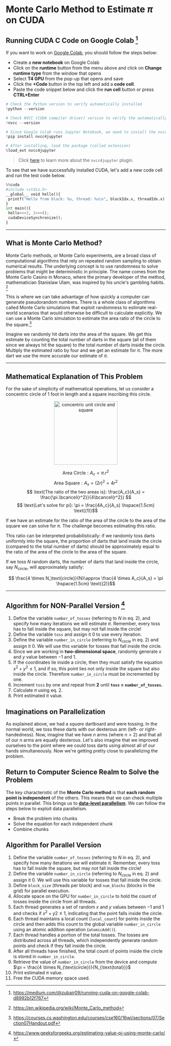 # Monte Carlo Method to Estimate $\pi$ on CUDA

## Running CUDA C Code on Google Colab [^1]
If you want to work on [Google Colab](https://colab.google/), you should follow the steps below: 
* Create a **new notebook** on Google Colab
* Click on the **runtime** button from the menu above and click on **Change runtime type** from the window that opens
* Select **T4 GPU** from the pop-up that opens and save
* Click the **+Code** button in the top left and add a **code cell**.
* Paste the code snippet below and click the **run cell** button or press **CTRL+Enter**

```python
# Check the Python version to verify automatically installed
!python --version

# Check NVCC (CUDA compiler driver) version to verify the automatically installed
!nvcc --version

# Since Google Colab runs Jupyter Notebook, we need to install the nvcc4jupyter: CUDA C++ Plugin for Jupyter Notebook
!pip install nvcc4jupyter

# After installing, load the package (called extension)
%load_ext nvcc4jupyter
```

> Click [here](https://github.com/andreinechaev/nvcc4jupyter) to learn more about the `nvcc4jupyter` plugin.

To see that we have successfully installed CUDA, let's add a new code cell and run the test code below.

```python
%%cuda
#include <stdio.h>
__global__ void hello(){
 printf("Hello from block: %u, thread: %u\n", blockIdx.x, threadIdx.x);
}
int main(){
 hello<<<2, 2>>>();
 cudaDeviceSynchronize();
}
```
---

## What is Monte Carlo Method? 
Monte Carlo methods, or Monte Carlo experiments, are a broad class of computational algorithms that rely on repeated random sampling to obtain numerical results. The underlying concept is to use randomness to solve problems that might be deterministic in principle. The name comes from the Monte Carlo Casino in Monaco, where the primary developer of the method, mathematician Stanislaw Ulam, was inspired by his uncle's gambling habits. [^2]

This is where we can take advantage of how quickly a computer can generate pseudorandom numbers. There is a whole class of algorithms called Monte  Carlo simulations that exploit randomness to estimate real-world scenarios that would otherwise be difficult to calculate explicitly. We can use a  Monte Carlo simulation to  estimate the area ratio of the circle to the square.[^3]

Imagine we randomly hit darts into the area of the square. We get this estimate by counting the total number of darts in the square (all of them since we always hit the square) to the total number of darts inside the circle. Multiply the estimated ratio by four and we get an estimate for $\pi$. The more dart we use the more accurate our estimate of $\pi$.

---

## Mathematical Explanation of This Problem
For the sake of simplicity of mathematical operations, let us consider a concentric circle of 1 foot in length and a square inscribing this circle. 

<p align="center">
  <img src="https://i.ibb.co/1RBMKT9/Screenshot-from-2024-10-12-12-14-52.png?raw=true" width="200px" height="200px" alt="concentric unit circle and square"/>
</p>

$$ \text{Area Circle}: A_c = \pi.r^2 $$
$$ \text{Area Square}: A_s = (2r)^2 = 4r^2 $$
$$ \text{The ratio of the two areas is}: \frac{A_c}{A_s} = \frac{\pi.\bcancel{r^2}}{4\bcancel{r^2}} $$
$$ \text{Let's solve for pi}: \pi = \frac{4A_c}{A_s} \hspace{1.5cm} \text{(1)}$$ 

If we have an estimate for the ratio of the area of the circle to the area of the square we can solve for $\pi$. The challenge becomes estimating this ratio.

This ratio can be interpreted probabilistically: if we randomly toss darts uniformly into the square, the proportion of darts that land inside the circle (compared to the total number of darts) should be approximately equal to the ratio of the area of the circle to the area of the square.

If we toss $N$ random darts, the number of darts that land inside the circle, say ${N_\text{circle}}$, will approximately satisfy:

$$ \frac{4 \times N_\text{circle}}{N}\approx \frac{4 \times A_c}{A_s} = \pi \hspace{1.5cm} \text{(2)}$$

---

## Algorithm for NON-Parallel Version [^4]
1. Define the variable `number_of_tosses` (referring to $N$ in eq. 2), and specify how many iterations we will estimate $\pi$. Remember, every toss has to fall inside the square, but may not fall inside the circle!
2. Define the variable `toss` and assign it 0 to use every iteration.
3. Define the variable `number_in_circle` (referring to $N_\text{circle}$ in eq. 2) and assign it 0. We will use this variable for tosses that fall inside the circle.
4. Since we are working in **two-dimensional space**, randomly generate $x$ and $y$ value between $-1$ and $1$.
5. If the coordinates lie inside a circle, then they must satisfy the equation $x^2 + y^2 \leq 1$, and if so, this point lies not only inside the square but also inside the circle. Therefore `number_in_circle` must be incremented by one.
6. Increment `toss` by one and repeat from **2** until **`toss` $=$ `number_of_tosses`.**
7. Calculate $\pi$ using eq. 2.
8. Print estimated $\pi$ value.

## Imaginations on Parallelization
As explained above, we had a *square* dartboard and were tossing. In the normal world, we toss these darts with our dexterous arm (left- or right-handedness). Now, imagine that we have $n$ arms (where $n>2$) and that all of our $n$ arms are equally dexterous. Let's also imagine that we improved ourselves to the point where we could toss darts using almost all of our hands simultaneously. Now we're getting pretty close to parallelizing the problem.

## Return to Computer Science Realm to Solve the Problem
The key characteristic of the **Monte Carlo method** is that **each random point is independent** of the others. This means that we can check multiple points in parallel. This brings us to **[data-level parallelism](https://en.wikipedia.org/wiki/Data_parallelism)**. We can follow the steps below to exploit data parallelism.
* Break the problem into chunks
* Solve the equation for each independent chunk
* Combine chunks

## Algorithm for Parallel Version
1. Define the variable `number_of_tosses` (referring to $N$ in eq. 2), and specify how many iterations we will estimate $\pi$. Remember, every toss has to fall inside the square, but may not fall inside the circle!
2. Define the variable `number_in_circle` (referring to $N_\text{circle}$ in eq. 2) and assign it 0. We will use this variable for tosses that fall inside the circle.
3. Define `block_size` (threads per block) and `num_blocks` (blocks in the grid) for parallel execution.
4. Allocate space on the GPU for `number_in_circle` to hold the count of tosses inside the circle from all threads.
5. Each thread generates a set of random $x$ and $y$ values between $-1$ and $1$ and checks if $x^2 + y2 \leq 1$, indicating that the point falls inside the circle.
6. Each thread maintains a local count (`local_count`) for points inside the circle and then adds this count to the global variable `number_in_circle` using an atomic addition operation (`atomicAdd()`).
7. Each thread handles a portion of the total tosses. The tosses are distributed across all threads, which independently generate random points and check if they fall inside the circle.
8. After all threads have finished, the total count of points inside the circle is stored in `number_in_circle`.
9. Retrieve the value of `number_in_circle` from the device and compute $\pi = \frac{4 \times N_{\text{circle}}}{N_{\text{total}}}$
10. Print estimated $\pi$ value.
11. Free the CUDA memory space used.

[^1]: https://medium.com/@zubair09/running-cuda-on-google-colab-d8992b12f767
[^2]: https://en.wikipedia.org/wiki/Monte_Carlo_method
[^3]: https://courses.cs.washington.edu/courses/cse160/16wi/sections/07/Section07Handout.pdf
[^4]: https://www.geeksforgeeks.org/estimating-value-pi-using-monte-carlo/
